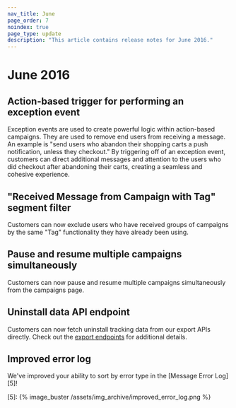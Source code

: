 ```yaml
---
nav_title: June
page_order: 7
noindex: true
page_type: update
description: "This article contains release notes for June 2016."
---
```


# June 2016

## Action-based trigger for performing an exception event

Exception events are used to create powerful logic within action-based campaigns. They are used to remove end users from receiving a message. An example is "send users who abandon their shopping carts a push notification, unless they checkout." By triggering off of an exception event, customers can direct additional messages and attention to the users who did checkout after abandoning their carts, creating a seamless and cohesive experience.

## "Received Message from Campaign with Tag" segment filter

Customers can now exclude users who have received groups of campaigns by the same "Tag" functionality they have already been using.

## Pause and resume multiple campaigns simultaneously

Customers can now pause and resume multiple campaigns simultaneously from the campaigns page.

## Uninstall data API endpoint

Customers can now fetch uninstall tracking data from our export APIs directly. Check out the [export endpoints][4] for additional details.

## Improved error log

We've improved your ability to sort by error type in the [Message Error Log][5]!

[4]: {{site.baseurl}}/developer_guide/rest_api/export/#kpi-export
[5]: {% image_buster /assets/img_archive/improved_error_log.png %}
